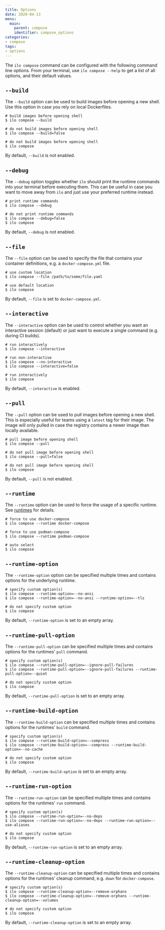 ```yaml
---
title: Options
date: 2020-04-13
menu:
  main:
    parent: compose
    identifier: compose_options
categories:
- compose
tags:
- options
---
```


The `ilo compose` command can be configured with the following command line options. From your terminal, use `ilo compose --help` to get a list of all options, and their default values.

## `--build`

The `--build` option can be used to build images before opening a new shell. Use this option in case you rely on local Dockerfiles.

```shell script
# build images before opening shell
$ ilo compose --build

# do not build images before opening shell
$ ilo compose --build=false

# do not build images before opening shell
$ ilo compose
```

By default, `--build` is not enabled.

## `--debug`

The `--debug` option toggles whether `ilo` should print the runtime commands into your terminal before executing them. This can be useful in case you want to move away from `ilo` and just use your preferred runtime instead.

```shell script
# print runtime commands
$ ilo compose --debug

# do not print runtime commands
$ ilo compose --debug=false
$ ilo compose
```

By default, `--debug` is not enabled.

## `--file`

The `--file` option can be used to specify the file that contains your container definitions, e.g. a `docker-compose.yml` file.

```shell script
# use custom location
$ ilo compose --file /path/to/some/file.yaml

# use default location
$ ilo compose
```

By default, `--file` is set to `docker-compose.yml`.

## `--interactive`

The `--interactive` option can be used to control whether you want an interactive session (default) or just want to execute a single command (e.g. during CI builds).

```shell script
# run interactively
$ ilo compose --interactive

# run non-interactive
$ ilo compose --no-interactive
$ ilo compose --interactive=false

# run interactively
$ ilo compose
```

By default, `--interactive` is enabled.

## `--pull`

The `--pull` option can be used to pull images before opening a new shell. This is especially useful for teams using a `latest` tag for their image. The image will only pulled in case the registry contains a newer image than locally available.

```shell script
# pull image before opening shell
$ ilo compose --pull

# do not pull image before opening shell
$ ilo compose --pull=false

# do not pull image before opening shell
$ ilo compose
```

By default, `--pull` is not enabled.

## `--runtime`

The `--runtime` option can be used to force the usage of a specific runtime. See [runtimes](../runtimes) for details.

```shell script
# force to use docker-compose
$ ilo compose --runtime docker-compose

# force to use podman-compose
$ ilo compose --runtime podman-compose

# auto select
$ ilo compose
```

## `--runtime-option`

The `--runtime-option` option can be specified multiple times and contains options for the underlying runtime.

```shell script
# specify custom option(s)
$ ilo compose --runtime-option=--no-ansi
$ ilo compose --runtime-option=--no-ansi --runtime-option=--tls

# do not specify custom option
$ ilo compose
```

By default, `--runtime-option` is set to an empty array.

## `--runtime-pull-option`

The `--runtime-pull-option` can be specified multiple times and contains options for the runtimes' `pull` command.

```shell script
# specify custom option(s)
$ ilo compose --runtime-pull-option=--ignore-pull-failures
$ ilo compose --runtime-pull-option=--ignore-pull-failures --runtime-pull-option=--quiet

# do not specify custom option
$ ilo compose
```

By default, `--runtime-pull-option` is set to an empty array.

## `--runtime-build-option`

The `--runtime-build-option` can be specified multiple times and contains options for the runtimes' `build` command.

```shell script
# specify custom option(s)
$ ilo compose --runtime-build-option=--compress
$ ilo compose --runtime-build-option=--compress --runtime-build-option=--no-cache

# do not specify custom option
$ ilo compose
```

By default, `--runtime-build-option` is set to an empty array.

## `--runtime-run-option`

The `--runtime-run-option` can be specified multiple times and contains options for the runtimes' `run` command.

```shell script
# specify custom option(s)
$ ilo compose --runtime-run-option=--no-deps
$ ilo compose --runtime-run-option=--no-deps --runtime-run-option=--use-aliases

# do not specify custom option
$ ilo compose
```

By default, `--runtime-run-option` is set to an empty array.

## `--runtime-cleanup-option`

The `--runtime-cleanup-option` can be specified multiple times and contains options for the runtimes' cleanup command, e.g. `down` for `docker-compose`.

```shell script
# specify custom option(s)
$ ilo compose --runtime-cleanup-option=--remove-orphans
$ ilo compose --runtime-cleanup-option=--remove-orphans --runtime-cleanup-option=--volumes

# do not specify custom option
$ ilo compose
```

By default, `--runtime-cleanup-option` is set to an empty array.
